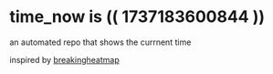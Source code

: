 # time_now is (( 1737183600844 ))

an automated repo that shows the currnent time

inspired by [breakingheatmap](https://github.com/breakingheatmap/breakingheatmap)
